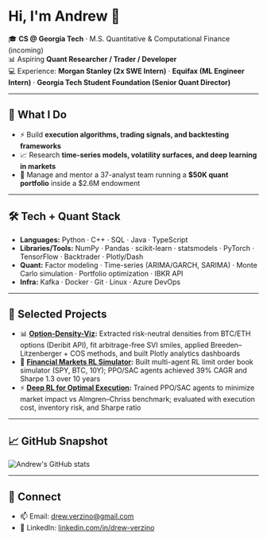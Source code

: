# Hi, I'm Andrew 👋

🎓 **CS @ Georgia Tech** · M.S. Quantitative & Computational Finance (incoming)  
📊 Aspiring **Quant Researcher / Trader / Developer**  
💻 Experience: **Morgan Stanley (2x SWE Intern)** · **Equifax (ML Engineer Intern)** · **Georgia Tech Student Foundation (Senior Quant Director)**  

---

## 🚀 What I Do
- ⚡ Build **execution algorithms, trading signals, and backtesting frameworks**  
- 📈 Research **time-series models, volatility surfaces, and deep learning in markets**  
- 🏦 Manage and mentor a 37-analyst team running a **$50K quant portfolio** inside a $2.6M endowment  

---

## 🛠 Tech + Quant Stack
- **Languages:** Python · C++ · SQL · Java · TypeScript  
- **Libraries/Tools:** NumPy · Pandas · scikit-learn · statsmodels · PyTorch · TensorFlow · Backtrader · Plotly/Dash  
- **Quant:** Factor modeling · Time-series (ARIMA/GARCH, SARIMA) · Monte Carlo simulation · Portfolio optimization · IBKR API  
- **Infra:** Kafka · Docker · Git · Linux · Azure DevOps  

---

## 🔬 Selected Projects
- 📊 **[Option-Density-Viz](https://github.com/drewverzino/option-density-viz):** Extracted risk-neutral densities from BTC/ETH options (Deribit API), fit arbitrage-free SVI smiles, applied Breeden–Litzenberger + COS methods, and built Plotly analytics dashboards  
- 🤖 **[Financial Markets RL Simulator](https://github.com/drewverzino/rl-simulator):** Built multi-agent RL limit order book simulator (SPY, BTC, 10Y); PPO/SAC agents achieved 39% CAGR and Sharpe 1.3 over 10 years  
- ⚡ **[Deep RL for Optimal Execution](https://github.com/drewverzino/deep-rl-execution):** Trained PPO/SAC agents to minimize market impact vs Almgren–Chriss benchmark; evaluated with execution cost, inventory risk, and Sharpe ratio  

---

## 📈 GitHub Snapshot
![Andrew's GitHub stats](https://github-readme-stats.vercel.app/api?username=drewverzino&show_icons=true&theme=tokyonight)

---

## 🤝 Connect
- 📫 Email: [drew.verzino@gmail.com](mailto:drew.verzino@gmail.com)  
- 💼 LinkedIn: [linkedin.com/in/drew-verzino](https://linkedin.com/in/drew-verzino)  
